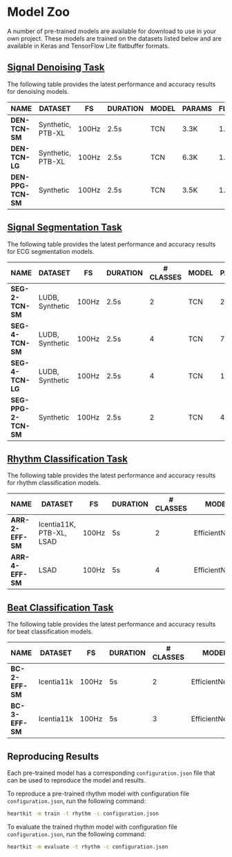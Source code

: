 # Model Zoo

A number of pre-trained models are available for download to use in your own project. These models are trained on the datasets listed below and are available in Keras and TensorFlow Lite flatbuffer formats.

## <span class="sk-h2-span">[Signal Denoising Task](../tasks/denoise.md)</span>

The following table provides the latest performance and accuracy results for denoising models.

| NAME                | DATASET           | FS    | DURATION | MODEL          | PARAMS | FLOPS   | METRIC      |
| ------------------- | ----------------- | ----- | -------- | -------------- | ------ | ------- | ----------- |
| __DEN-TCN-SM__      | Synthetic, PTB-XL | 100Hz | 2.5s     | TCN            | 3.3K   | 1.0M    | 18.1 SNR    |
| __DEN-TCN-LG__      | Synthetic, PTB-XL | 100Hz | 2.5s     | TCN            | 6.3K   | 1.8M    | 19.5 SNR    |
| __DEN-PPG-TCN-SM__  | Synthetic         | 100Hz | 2.5s     | TCN            | 3.5K   | 1.1M    | 92.1% COS   |


## <span class="sk-h2-span">[Signal Segmentation Task](../tasks/segmentation.md)</span>

The following table provides the latest performance and accuracy results for ECG segmentation models.

| NAME                 | DATASET                  | FS    | DURATION | # CLASSES | MODEL         | PARAMS | FLOPS   | METRIC    |
| -------------------- | ------------------------ | ----- | -------- | --------- | ------------- | ------ | ------- | --------- |
| __SEG-2-TCN-SM__     | LUDB, Synthetic          | 100Hz | 2.5s     | 2         | TCN           | 2K     | 0.42M   | 96.6% F1  |
| __SEG-4-TCN-SM__     | LUDB, Synthetic          | 100Hz | 2.5s     | 4         | TCN           | 7K     | 2.1M    | 86.3% F1  |
| __SEG-4-TCN-LG__     | LUDB, Synthetic          | 100Hz | 2.5s     | 4         | TCN           | 10K    | 3.9M    | 89.4% F1  |
| __SEG-PPG-2-TCN-SM__ | Synthetic                | 100Hz | 2.5s     | 2         | TCN           | 4K     | 1.43M   | 98.6% F1  |


## <span class="sk-h2-span">[Rhythm Classification Task](../tasks/rhythm.md)</span>

The following table provides the latest performance and accuracy results for rhythm classification models.

| NAME             | DATASET                  | FS    | DURATION | # CLASSES | MODEL          | PARAMS | FLOPS   | METRIC   |
| ---------------- | ------------------------ | ----- | -------- | --------- | -------------- | ------ | ------- | -------- |
| __ARR-2-EFF-SM__ | Icentia11K, PTB-XL, LSAD | 100Hz | 5s       | 2         | EfficientNetV2 | 18K    |  1.2M   | 99.5% F1 |
| __ARR-4-EFF-SM__ | LSAD                     | 100Hz | 5s       | 4         | EfficientNetV2 | 27K    |  1.6M   | 95.9% F1 |


## <span class="sk-h2-span">[Beat Classification Task](../tasks/beat.md)</span>

The following table provides the latest performance and accuracy results for beat classification models.

| NAME            | DATASET    | FS    | DURATION | # CLASSES | MODEL          | PARAMS | FLOPS   | METRIC   |
| --------------- | ---------- | ----- | -------- | --------- | -------------- | ------ | ------- | -------- |
| __BC-2-EFF-SM__ | Icentia11k | 100Hz | 5s       | 2         | EfficientNetV2 | 28K    | 1.8M    | 97.7% F1 |
| __BC-3-EFF-SM__ | Icentia11k | 100Hz | 5s       | 3         | EfficientNetV2 | 41K    | 2.1M    | 92.0% F1 |


## <span class="sk-h2-span"> Reproducing Results </span>

Each pre-trained model has a corresponding `configuration.json` file that can be used to reproduce the model and results.

To reproduce a pre-trained rhythm model with configuration file `configuration.json`, run the following command:

```bash
heartkit -m train -t rhythm -c configuration.json
```

To evaluate the trained rhythm model with configuration file `configuration.json`, run the following command:

```bash
heartkit -m evaluate -t rhythm -c configuration.json
```
